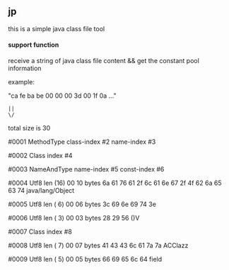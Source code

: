 ## jp

this is a simple java class file tool

#### support function

receive a string of java class file content && get the constant pool information

example:

"ca fe ba be 00 00 00 3d 00 1f 0a ..." 

    || 
    \/

total size is 30

#0001 MethodType class-index #2 name-index #3

#0002 Class index #4

#0003 NameAndType name-index #5 const-index #6

#0004 Utf8 len (16) 00 10 bytes 6a 61 76 61 2f 6c 61 6e 67 2f 4f 62 6a 65 63 74  java/lang/Object

#0005 Utf8 len ( 6) 00 06 bytes 3c 69 6e 69 74 3e  <init>

#0006 Utf8 len ( 3) 00 03 bytes 28 29 56  ()V

#0007 Class index #8

#0008 Utf8 len ( 7) 00 07 bytes 41 43 43 6c 61 7a 7a  ACClazz

#0009 Utf8 len ( 5) 00 05 bytes 66 69 65 6c 64  field